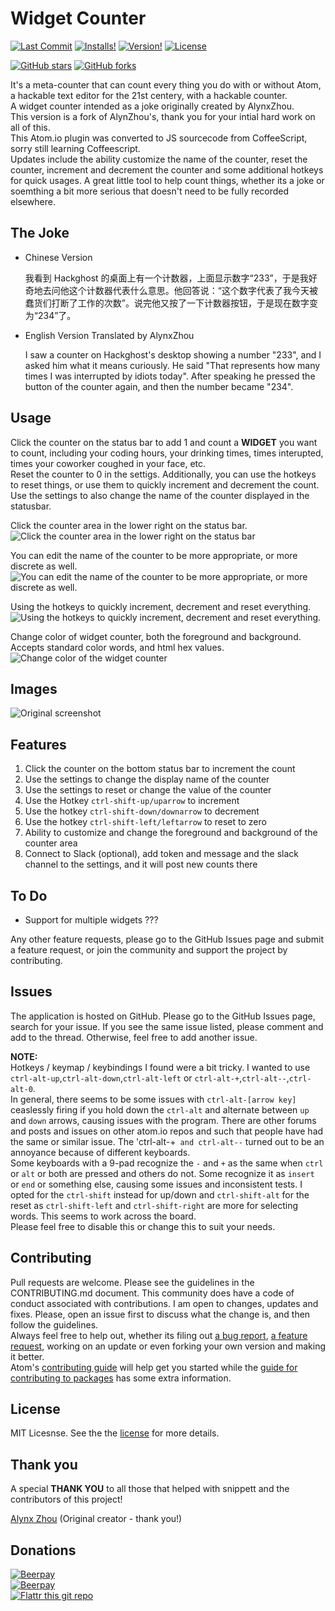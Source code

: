 # Widget Counter
[![Last Commit](https://img.shields.io/github/last-commit/KeithETruesdell/widget-counter/master.svg?style=flat-square)](https://img.shields.io/github/last-commit/KeithETruesdell/widget-counter/master.svg?style=flat-square)
[![Installs!](https://img.shields.io/apm/dm/widget-counter.svg?style=flat-square)](https://atom.io/packages/widget-counter)
[![Version!](https://img.shields.io/apm/v/widget-counter.svg?style=flat-square)](https://atom.io/packages/widget-counter)
[![License](https://img.shields.io/apm/l/widget-counter.svg?style=flat-square)](https://github.com/KeithETruesdell/widget-counter/blob/master/LICENSE.md)  

[![GitHub stars](https://img.shields.io/github/stars/KeithETruesdell/widget-counter.svg?style=social&label=Star)](https://github.com/KeithETruesdell/widget-counter)
[![GitHub forks](https://img.shields.io/github/forks/KeithETruesdell/widget-counter.svg?style=social&label=Fork)](https://github.com/KeithETruesdell/widget-counter)  


It's a meta-counter that can count every thing you do with or without Atom, a hackable text editor for the 21st centery, with a hackable counter.  
A widget counter intended as a joke originally created by AlynxZhou.  
This version is a fork of AlynZhou's, thank you for your intial hard work on all of this.  
This Atom.io plugin was converted to JS sourcecode from CoffeeScript, sorry still learning Coffeescript.  
Updates include the ability customize the name of the counter, reset the counter, increment and decrement the counter and some additional hotkeys for quick usages.
A great little tool to help count things, whether its a joke or soemthing a bit more serious that doesn't need to be fully recorded elsewhere.


## The Joke

- Chinese Version

	我看到 Hackghost 的桌面上有一个计数器，上面显示数字“233”，于是我好奇地去问他这个计数器代表什么意思。他回答说：“这个数字代表了我今天被蠢货们打断了工作的次数”。说完他又按了一下计数器按钮，于是现在数字变为“234”了。

- English Version Translated by AlynxZhou

	I saw a counter on Hackghost's desktop showing a number "233", and I asked him what it means curiously. He said "That represents how many times I was interrupted by idiots today". After speaking he pressed the button of the counter again, and then the number became "234".


## Usage

Click the counter on the status bar to add 1 and count a **WIDGET** you want to count, including your coding hours, your drinking times, times interupted, times your coworker coughed in your face, etc.  
Reset the counter to 0 in the settigs.  Additionally, you can use the hotkeys to reset things, or use them to quickly increment and decrement the count.  
Use the settings to also change the name of the counter displayed in the statusbar.  

Click the counter area in the lower right on the status bar.  
![Click the counter area in the lower right on the status bar](img/counter-click.gif)

You can edit the name of the counter to be more appropriate, or more discrete as well.   
![You can edit the name of the counter to be more appropriate, or more discrete as well.](img/counter-name-change.gif)

Using the hotkeys to quickly increment, decrement and reset everything.  
![Using the hotkeys to quickly increment, decrement and reset everything.](img/counter-hot-keys.gif)

Change color of widget counter, both the foreground and background.  Accepts standard color words, and html hex values.  
![Change color of the widget counter](img/counter-color-change.png)

## Images  
![Original screenshot](img/usage.png)


## Features 

1. Click the counter on the bottom status bar to increment the count
2. Use the settings to change the display name of the counter
3. Use the settings to reset or change the value of the counter   
4. Use the Hotkey `ctrl-shift-up/uparrow` to increment  
5. Use the hotkey `ctrl-shift-down/downarrow` to decrement 
6. Use the hotkey `ctrl-shift-left/leftarrow` to reset to zero
7. Ability to customize and change the foreground and background of the counter area
8. Connect to Slack (optional), add token and message and the slack channel to the settings, and it will post new counts there  

## To Do

- Support for multiple widgets ???


Any other feature requests, please go to the GitHub Issues page and submit a feature request, or join the community and support the project by contributing.


## Issues  

The application is hosted on GitHub.  Please go to the GitHub Issues page, search for your issue.  If you see the same issue listed, please comment and add to the thread.  Otherwise, feel free to add another issue.  

**NOTE:**  
Hotkeys / keymap / keybindings I found were a bit tricky.  I wanted to use `ctrl-alt-up`,`ctrl-alt-down`,`ctrl-alt-left` or `ctrl-alt-+`,`ctrl-alt--`,`ctrl-alt-0`.   
In general, there seems to be some issues with `ctrl-alt-[arrow key]` ceaslessly firing if you hold down the `ctrl-alt` and alternate between `up` and `down` arrows, causing issues with the program.  There are other forums and posts and issues on other atom.io repos and such that people have had the same or similar issue.  The 'ctrl-alt-+` and ctrl-alt--` turned out to be an annoyance because of different keyboards.  
Some keyboards with a 9-pad recognize the `-` and `+` as the same when `ctrl` or `alt` or both are pressed and others do not.  Some recognize it as `insert` or `end` or something else, causing some issues and inconsistent tests.  I opted for the `ctrl-shift` instead for up/down and `ctrl-shift-alt` for the reset as `ctrl-shift-left` and `ctrl-shift-right` are more for selecting words.  This seems to work across the board.   
Please feel free to disable this or change this to suit your needs.  
  

## Contributing

Pull requests are welcome.  Please see the guidelines in the CONTRIBUTING.md document.  This community does have a code of conduct associated with contributions.  I am open to changes, updates and fixes.  Please, open an issue first to discuss what the change is, and then follow the guidelines.  
Always feel free to help out, whether its filing out [a bug report](https://github.com/KeithETruesdell/widget-counter/issues/new?labels=bug), [a feature request](https://github.com/KeithETruesdell/widget-counter/issues/new?labels=enhancement), working on an update or even forking your own version and making it better.  
Atom's [contributing guide](https://github.com/atom/atom/blob/master/CONTRIBUTING.md) will help get you started while the [guide for contributing to packages](https://github.com/atom/atom/blob/master/docs/contributing-to-packages.md) has some extra information.

## License

MIT Licesnse.  See the the [license](https://github.com/KeithETruesdell/widget-counter/LISENCE.md) for more details.

## Thank you  

A special **THANK YOU** to all those that helped with snippett and the contributors of this project!

[Alynx Zhou](https://github.com/AlynxZhou) (Original creator - thank you!)


## Donations

[![Beerpay](https://beerpay.io/KeithETruesdell/widget-counter/badge.svg?style=flat-square)](https://beerpay.io/KeithETruesdell/widget-counter)  
[![Beerpay](https://beerpay.io/KeithETruesdell/widget-counter/make-wish.svg?style=flat-square)](https://beerpay.io/KeithETruesdell/widget-counter?focus=wish)  
[![Flattr this git repo](http://api.flattr.com/button/flattr-badge-large.png)](https://flattr.com/submit/auto?user_id=KeithETruesdell&url=https://github.com/KeithETruesdell/widget-counter&title=widget-counterk&language=&tags=github&category=software)
